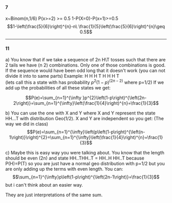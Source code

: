 #### 7
x~Binom(n,1/6)
P(x>=2) >= 0.5
1-P(X=0)-P(x=1)>=0.5
$$1-\left(\frac{5}{6}\right)^{n}-n\ \frac{1}{5}\left(\frac{5}{6}\right)^{n}\geq 0.5$$

---
#### 11
a) You know that if we take a sequence of 2n H\\T tosses such that there are 2 tails we have (n 2) combinations. Only one of those combinations is good.
If the sequence would have been odd long that it doesn't work (you can not divide it into to same parts)
Example:
H H H T H H H T  
(lets call this a state with has probability $p^{2}\left(1-p\right)^{\left(2n-2\right)}$ where p=1/2)
If we add up the probabilities of all these states we get:

$$P(e)=\sum_{n=1}^{\infty }p^{2}\left(1-p\right)^{\left(2n-2\right)}=\sum_{n=1}^{\infty}\left(\frac{1}{4}\right)^{n}=\frac{1}{3}$$

b) You can use the one with X and Y where X and Y represent the state HH...T
with distribution Geo(1/2). X and Y are independent so you get:
(The way we did in class)
$$P(e)=\sum_{n=1}^{\infty}\left(p\left(1-p\right)^{\left(n-1\right)}\right)^{2}=\sum_{n=1}^{\infty}\left(\frac{1}{4}\right)^{n}=\frac{1}{3}$$

c) Maybe this is easy way you were talking about. You know that the length should be even (2n) and state HH..THH..T = HH..H HH..T because P(H)=P(T) so you are just have a normal geo distribution with p=1/2 but you are only adding up the terms with even length.
You can:
$$\sum_{n=1}^{\infty}p\left(1-p\right)^{\left(2n-1\right)}=\frac{1}{3}$$
but i can't think about an easier way.

They are just interpretations of the same sum. 
